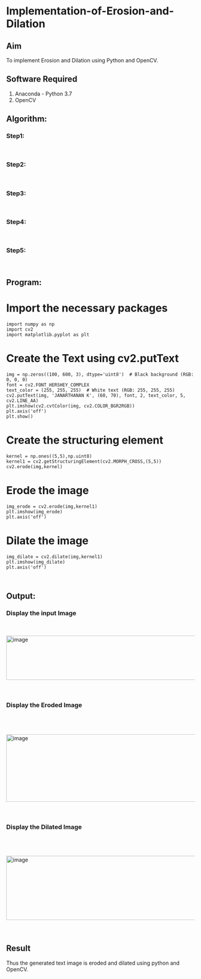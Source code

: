 # Implementation-of-Erosion-and-Dilation
## Aim
To implement Erosion and Dilation using Python and OpenCV.
## Software Required
1. Anaconda - Python 3.7
2. OpenCV
## Algorithm:
### Step1:
<br>


### Step2:
<br>

### Step3:
<br>

### Step4:
<br>

### Step5:
<br>

 
## Program:


# Import the necessary packages
```
import numpy as np
import cv2
import matplotlib.pyplot as plt
```

# Create the Text using cv2.putText
```
img = np.zeros((100, 600, 3), dtype='uint8')  # Black background (RGB: 0, 0, 0)
font = cv2.FONT_HERSHEY_COMPLEX
text_color = (255, 255, 255)  # White text (RGB: 255, 255, 255)
cv2.putText(img, 'JANARTHANAN K', (60, 70), font, 2, text_color, 5, cv2.LINE_AA)
plt.imshow(cv2.cvtColor(img, cv2.COLOR_BGR2RGB))
plt.axis('off')
plt.show()
```
# Create the structuring element

```
kernel = np.ones((5,5),np.uint8)
kernel1 = cv2.getStructuringElement(cv2.MORPH_CROSS,(5,5))
cv2.erode(img,kernel)
```

# Erode the image
```
img_erode = cv2.erode(img,kernel1)
plt.imshow(img_erode)
plt.axis('off')
```
# Dilate the image

```
img_dilate = cv2.dilate(img,kernel1)
plt.imshow(img_dilate)
plt.axis('off')



```
## Output:

### Display the input Image
<br>
<br>
<img width="908" height="118" alt="image" src="https://github.com/user-attachments/assets/b1d21a69-25d1-4063-b14c-601fa5396ea0" />

<br>
<br>
<br>

### Display the Eroded Image
<br>
<br>
<br>
<img width="852" height="180" alt="image" src="https://github.com/user-attachments/assets/f8131df3-bee3-4108-8a65-fed24a92a92a" />


<br>
<br>
<br>

### Display the Dilated Image
<br>
<br>
<br>
<img width="981" height="171" alt="image" src="https://github.com/user-attachments/assets/7f995f1a-1807-4432-9a8c-34e194605ab1" />

<br>
<br>
<br>

## Result
Thus the generated text image is eroded and dilated using python and OpenCV.
